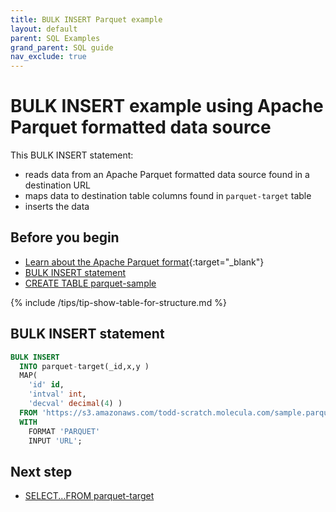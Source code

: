 ```yaml
---
title: BULK INSERT Parquet example
layout: default
parent: SQL Examples
grand_parent: SQL guide
nav_exclude: true
---
```


# BULK INSERT example using Apache Parquet formatted data source

This BULK INSERT statement:
* reads data from an Apache Parquet formatted data source found in a destination URL
* maps data to destination table columns found in `parquet-target` table
* inserts the data

## Before you begin

* [Learn about the Apache Parquet format](https://parquet.apache.org/){:target="_blank"}
* [BULK INSERT statement](/docs/sql-guide/statements/statement-insert-bulk)
* [CREATE TABLE parquet-sample](/docs/sql-guide/examples/sql-eg-table-create/sql-eg-table-create-parquet-sample)

{% include /tips/tip-show-table-for-structure.md %}

## BULK INSERT statement

```sql
BULK INSERT
  INTO parquet-target(_id,x,y )
  MAP(
    'id' id,
    'intval' int,
    'decval' decimal(4) )
  FROM 'https://s3.amazonaws.com/todd-scratch.molecula.com/sample.parquet'
  WITH
    FORMAT 'PARQUET'
    INPUT 'URL';
```

## Next step

* [SELECT...FROM parquet-target](/docs/sql-guide/examples/sql-eg-select/sql-eg-select-from-parquet-target)
